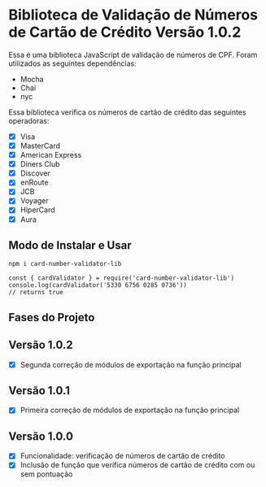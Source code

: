 # Biblioteca de Validação de Números de Cartão de Crédito Versão 1.0.2

Essa é uma biblioteca JavaScript de validação de números de CPF. Foram utilizados as seguintes dependências:

- Mocha
- Chai
- nyc


Essa biblioteca verifica os números de cartão de crédito das seguintes operadoras:

- [x] Visa
- [x] MasterCard
- [x] American Express
- [x] Diners Club
- [x] Discover
- [x] enRoute
- [x] JCB
- [x] Voyager
- [x] HiperCard
- [x] Aura

## Modo de Instalar e Usar

```
npm i card-number-validator-lib
```

```
const { cardValidator } = require('card-number-validator-lib')
console.log(cardValidator('5330 6756 0285 0736'))
// returns true
```

## Fases do Projeto

## Versão 1.0.2

- [x] Segunda correção de módulos de exportação na função principal

## Versão 1.0.1

- [x] Primeira correção de módulos de exportação na função principal

## Versão 1.0.0

- [x] Funcionalidade: verificação de números de cartão de crédito
- [x] Inclusão de função que verifica números de cartão de crédito com ou sem pontuação